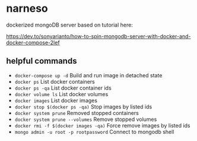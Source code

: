 # narneso
dockerized mongoDB server based on tutorial here:

https://dev.to/sonyarianto/how-to-spin-mongodb-server-with-docker-and-docker-compose-2lef

## helpful commands

- `docker-compose up -d` Build and run image in detached state
- `docker ps` List docker containers
- `docker ps -qa` List docker container ids
- `docker volume ls` List docker volumes
- `docker images` List docker images
- `docker stop $(docker ps -qa)` Stop images by listed ids
- `docker system prune` Removed stopped containers
- `docker system prune --volumes` Remove stopped volumes
- `docker rmi -f $(docker images -qa)` Force remove images by listed ids
- `mongo admin -u root -p rootpassword` Connect to mongodb shell 
